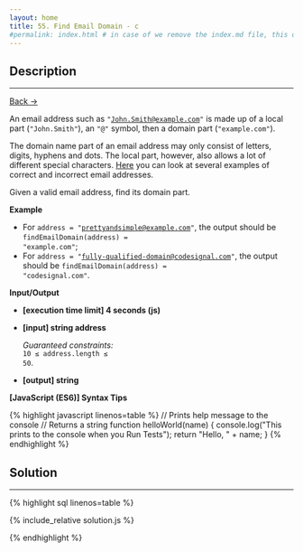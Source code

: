 ```yaml
---
layout: home
title: 55. Find Email Domain - c
#permalink: index.html # in case of we remove the index.md file, this doc will be the index page
---
```


<div class="row">
<div class="columnStmt" markdown="1">

## Description
---

[Back -> ](../README.md)

An email address such as <code>"John.Smith@example.com"</code> is made up of a local part (<code>"John.Smith"</code>), an <code>"@"</code> symbol, then a domain part (<code>"example.com"</code>).

The domain name part of an email address may only consist of letters, digits, hyphens and dots. The local part, however, also allows a lot of different special characters. [Here](https://en.wikipedia.org/wiki/Email_address#Examples) you can look at several examples of correct and incorrect email addresses.

Given a valid email address, find its domain part.

**Example**

- For <code>address = "prettyandsimple@example.com"</code>, the output should be
  <code>findEmailDomain(address) = "example.com"</code>;
- For <code>address = "fully-qualified-domain@codesignal.com"</code>, the output should be
  <code>findEmailDomain(address) = "codesignal.com"</code>.

**Input/Output**

- **[execution time limit] 4 seconds (js)**

- **[input] string address**

  _Guaranteed constraints:_<br>
  <code>10 ≤ address.length ≤ 50</code>.

- **[output] string**

**[JavaScript (ES6)] Syntax Tips**

{% highlight javascript linenos=table %}
// Prints help message to the console
// Returns a string
function helloWorld(name) {
console.log("This prints to the console when you Run Tests");
return "Hello, " + name;
}
{% endhighlight %}

</div>
<div class="columnSol" markdown="1">

## Solution

---

{% highlight sql linenos=table %}

{% include_relative solution.js %}

{% endhighlight %}

</div>
</div>
